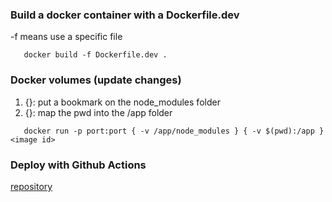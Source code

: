 ### Build a docker container with a Dockerfile.dev

-f means use a specific file

```
   docker build -f Dockerfile.dev .
```

### Docker volumes (update changes)

1. {}: put a bookmark on the node_modules folder
2. {}: map the pwd into the /app folder

```
   docker run -p port:port { -v /app/node_modules } { -v $(pwd):/app } <image id>
```

### Deploy with Github Actions

[repository](https://github.com/einaregilsson/beanstalk-deploy)

